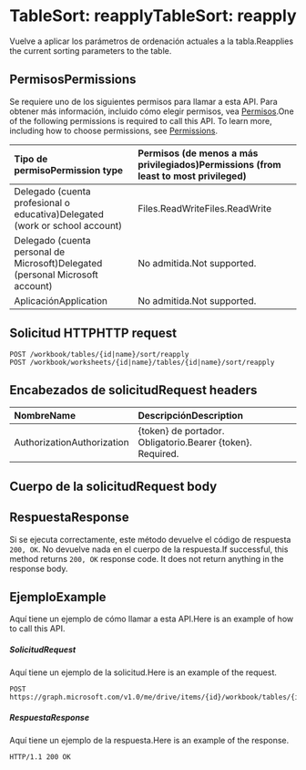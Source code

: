 # <a name="tablesort-reapply"></a><span data-ttu-id="cd402-101">TableSort: reapply</span><span class="sxs-lookup"><span data-stu-id="cd402-101">TableSort: reapply</span></span>

<span data-ttu-id="cd402-102">Vuelve a aplicar los parámetros de ordenación actuales a la tabla.</span><span class="sxs-lookup"><span data-stu-id="cd402-102">Reapplies the current sorting parameters to the table.</span></span>
## <a name="permissions"></a><span data-ttu-id="cd402-103">Permisos</span><span class="sxs-lookup"><span data-stu-id="cd402-103">Permissions</span></span>
<span data-ttu-id="cd402-p101">Se requiere uno de los siguientes permisos para llamar a esta API. Para obtener más información, incluido cómo elegir permisos, vea [Permisos](../../../concepts/permissions_reference.md).</span><span class="sxs-lookup"><span data-stu-id="cd402-p101">One of the following permissions is required to call this API. To learn more, including how to choose permissions, see [Permissions](../../../concepts/permissions_reference.md).</span></span>

|<span data-ttu-id="cd402-106">Tipo de permiso</span><span class="sxs-lookup"><span data-stu-id="cd402-106">Permission type</span></span>      | <span data-ttu-id="cd402-107">Permisos (de menos a más privilegiados)</span><span class="sxs-lookup"><span data-stu-id="cd402-107">Permissions (from least to most privileged)</span></span>              |
|:--------------------|:---------------------------------------------------------|
|<span data-ttu-id="cd402-108">Delegado (cuenta profesional o educativa)</span><span class="sxs-lookup"><span data-stu-id="cd402-108">Delegated (work or school account)</span></span> | <span data-ttu-id="cd402-109">Files.ReadWrite</span><span class="sxs-lookup"><span data-stu-id="cd402-109">Files.ReadWrite</span></span>    |
|<span data-ttu-id="cd402-110">Delegado (cuenta personal de Microsoft)</span><span class="sxs-lookup"><span data-stu-id="cd402-110">Delegated (personal Microsoft account)</span></span> | <span data-ttu-id="cd402-111">No admitida.</span><span class="sxs-lookup"><span data-stu-id="cd402-111">Not supported.</span></span>    |
|<span data-ttu-id="cd402-112">Aplicación</span><span class="sxs-lookup"><span data-stu-id="cd402-112">Application</span></span> | <span data-ttu-id="cd402-113">No admitida.</span><span class="sxs-lookup"><span data-stu-id="cd402-113">Not supported.</span></span> |

## <a name="http-request"></a><span data-ttu-id="cd402-114">Solicitud HTTP</span><span class="sxs-lookup"><span data-stu-id="cd402-114">HTTP request</span></span>
<!-- { "blockType": "ignored" } -->
```http
POST /workbook/tables/{id|name}/sort/reapply
POST /workbook/worksheets/{id|name}/tables/{id|name}/sort/reapply

```
## <a name="request-headers"></a><span data-ttu-id="cd402-115">Encabezados de solicitud</span><span class="sxs-lookup"><span data-stu-id="cd402-115">Request headers</span></span>
| <span data-ttu-id="cd402-116">Nombre</span><span class="sxs-lookup"><span data-stu-id="cd402-116">Name</span></span>       | <span data-ttu-id="cd402-117">Descripción</span><span class="sxs-lookup"><span data-stu-id="cd402-117">Description</span></span>|
|:---------------|:----------|
| <span data-ttu-id="cd402-118">Authorization</span><span class="sxs-lookup"><span data-stu-id="cd402-118">Authorization</span></span>  | <span data-ttu-id="cd402-p102">{token} de portador. Obligatorio.</span><span class="sxs-lookup"><span data-stu-id="cd402-p102">Bearer {token}. Required.</span></span> |

## <a name="request-body"></a><span data-ttu-id="cd402-121">Cuerpo de la solicitud</span><span class="sxs-lookup"><span data-stu-id="cd402-121">Request body</span></span>

## <a name="response"></a><span data-ttu-id="cd402-122">Respuesta</span><span class="sxs-lookup"><span data-stu-id="cd402-122">Response</span></span>

<span data-ttu-id="cd402-p103">Si se ejecuta correctamente, este método devuelve el código de respuesta `200, OK`. No devuelve nada en el cuerpo de la respuesta.</span><span class="sxs-lookup"><span data-stu-id="cd402-p103">If successful, this method returns `200, OK` response code. It does not return anything in the response body.</span></span>

## <a name="example"></a><span data-ttu-id="cd402-125">Ejemplo</span><span class="sxs-lookup"><span data-stu-id="cd402-125">Example</span></span>
<span data-ttu-id="cd402-126">Aquí tiene un ejemplo de cómo llamar a esta API.</span><span class="sxs-lookup"><span data-stu-id="cd402-126">Here is an example of how to call this API.</span></span>
##### <a name="request"></a><span data-ttu-id="cd402-127">Solicitud</span><span class="sxs-lookup"><span data-stu-id="cd402-127">Request</span></span>
<span data-ttu-id="cd402-128">Aquí tiene un ejemplo de la solicitud.</span><span class="sxs-lookup"><span data-stu-id="cd402-128">Here is an example of the request.</span></span>
<!-- {
  "blockType": "request",
  "name": "tablesort_reapply"
}-->
```http
POST https://graph.microsoft.com/v1.0/me/drive/items/{id}/workbook/tables/{id|name}/sort/reapply
```

##### <a name="response"></a><span data-ttu-id="cd402-129">Respuesta</span><span class="sxs-lookup"><span data-stu-id="cd402-129">Response</span></span>
<span data-ttu-id="cd402-130">Aquí tiene un ejemplo de la respuesta.</span><span class="sxs-lookup"><span data-stu-id="cd402-130">Here is an example of the response.</span></span> 
<!-- {
  "blockType": "response",
  "truncated": true,
  "@odata.type": "microsoft.graph.none"
} -->
```http
HTTP/1.1 200 OK
```

<!-- uuid: 8fcb5dbc-d5aa-4681-8e31-b001d5168d79
2015-10-25 14:57:30 UTC -->
<!-- {
  "type": "#page.annotation",
  "description": "TableSort: reapply",
  "keywords": "",
  "section": "documentation",
  "tocPath": ""
}-->